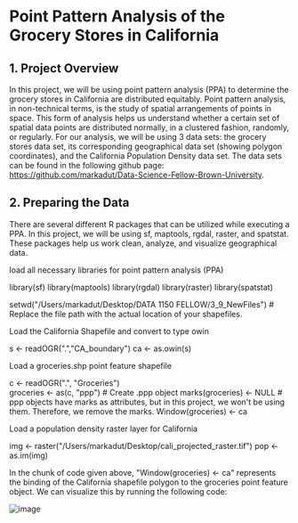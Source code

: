# Point Pattern Analysis of the Grocery Stores in California

## 1. Project Overview
In this project, we will be using point pattern analysis (PPA) to determine the grocery stores in California are distributed equitably. Point pattern analysis, in non-technical terms, is the study of spatial arrangements of points in space. This form of analysis helps us understand whether a certain set of spatial data points are distributed normally, in a clustered fashion, randomly, or regularly. For our analysis, we will be using 3 data sets: the grocery stores data set, its corresponding geographical data set (showing polygon coordinates), and the California Population Density data set. The data sets can be found in the following github page: https://github.com/markadut/Data-Science-Fellow-Brown-University.

## 2. Preparing the Data
There are several different R packages that can be utilized while executing a PPA. In this project, we will be using sf, maptools, rgdal, raster, and spatstat. These packages help us work clean, analyze, and visualize geographical data. 

load all necessary libraries for point pattern analysis (PPA)

library(sf)
library(maptools)
library(rgdal)
library(raster)
library(spatstat)

setwd("/Users/markadut/Desktop/DATA 1150 FELLOW/3_9_NewFiles") # Replace the file path with the actual location of your shapefiles.

Load the California Shapefile and convert to type owin

s  <- readOGR(".","CA_boundary")
ca <- as.owin(s)

Load a groceries.shp point feature shapefile

c  <- readOGR(".", "Groceries")  
groceries <- as(c, "ppp")  # Create .ppp object
marks(groceries)  <- NULL # ppp objects have marks as attributes, but in this project, we won't be using them. Therefore, we remove the marks. 
Window(groceries) <- ca 

Load a population density raster layer for California

img <- raster("/Users/markadut/Desktop/cali_projected_raster.tif")
pop  <- as.im(img)


In the chunk of code given above, "Window(groceries) <- ca" represents the binding of the 
California shapefile polygon to the groceries point feature object. 
We can visualize this by running the following code: 

![image](https://user-images.githubusercontent.com/77459250/113620065-7cd18780-9662-11eb-93fe-b53d45882189.png)






